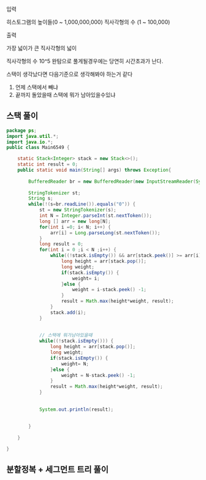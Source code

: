 입력 

히스토그램의 높이들(0 ~ 1,000,000,000)
직사각형의 수 (1 ~ 100,000)

출력 

가장 넓이가 큰 직사각형의 넓이

직사각형의 수 10^5
완탐으로 풀게될경우에는 당연히 시간초과가 난다.

스택이 생각났다면 다음기준으로 생각해봐야 하는거 같다
1. 언제 스택에서 빼냐
2. 끝까지 돌았을때 스택에 뭐가 남아있을수있냐

## 스택 풀이
```java
package ps;
import java.util.*;
import java.io.*;
public class Main6549 {

	static Stack<Integer> stack = new Stack<>();
	static int result = 0;
	public static void main(String[] args) throws Exception{
		
		BufferedReader br = new BufferedReader(new InputStreamReader(System.in));
		
		StringTokenizer st;
		String s;
		while(!(s=br.readLine()).equals("0")) {
			st = new StringTokenizer(s);
			int N = Integer.parseInt(st.nextToken());
			long [] arr = new long[N];
			for(int i =0; i< N; i++) {
				arr[i] = Long.parseLong(st.nextToken());
			}
			long result = 0;
			for(int i = 0 ;i < N ;i++) {
				while((!stack.isEmpty()) && arr[stack.peek()] >= arr[i]) {
					long height = arr[stack.pop()];
					long weight;
					if(stack.isEmpty()) {
						weight= i;
					}else {
						weight = i-stack.peek() -1;
					}
					result = Math.max(height*weight, result);
				}
				stack.add(i);
			}
			
			
			// 스택에 뭐가남아있을때
			while((!stack.isEmpty())) {
				long height = arr[stack.pop()];
				long weight;
				if(stack.isEmpty()) {
					weight= N;
				}else {
					weight = N-stack.peek() -1;
				}
				result = Math.max(height*weight, result);
			}
			
		
			System.out.println(result);
		
		
		}
		
	}

}
```

## 분할정복 + 세그먼트 트리 풀이
